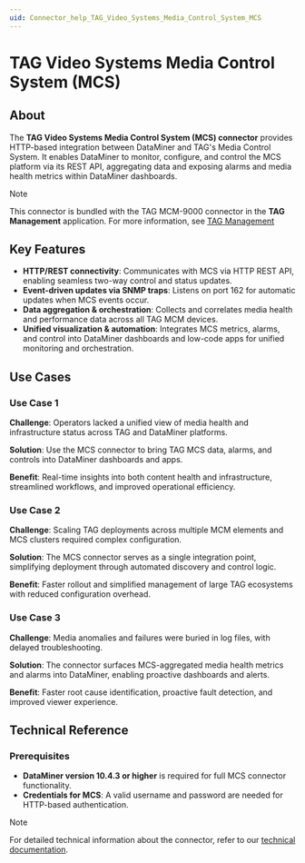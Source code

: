 ```yaml
---
uid: Connector_help_TAG_Video_Systems_Media_Control_System_MCS
---
```


# TAG Video Systems Media Control System (MCS)

## About

The **TAG Video Systems Media Control System (MCS) connector** provides HTTP-based integration between DataMiner and TAG's Media Control System. It enables DataMiner to monitor, configure, and control the MCS platform via its REST API, aggregating data and exposing alarms and media health metrics within DataMiner dashboards.

> [!NOTE]
> This connector is bundled with the TAG MCM-9000 connector in the **TAG Management** application. For more information, see [TAG Management](https://catalog.dataminer.services/details/0ef8f78a-beeb-4ec0-b321-e79b26b393ce)

## Key Features

- **HTTP/REST connectivity**: Communicates with MCS via HTTP REST API, enabling seamless two-way control and status updates.
- **Event-driven updates via SNMP traps**: Listens on port 162 for automatic updates when MCS events occur.
- **Data aggregation & orchestration**: Collects and correlates media health and performance data across all TAG MCM devices.
- **Unified visualization & automation**: Integrates MCS metrics, alarms, and control into DataMiner dashboards and low-code apps for unified monitoring and orchestration.

## Use Cases

### Use Case 1

**Challenge**: Operators lacked a unified view of media health and infrastructure status across TAG and DataMiner platforms.

**Solution**: Use the MCS connector to bring TAG MCS data, alarms, and controls into DataMiner dashboards and apps.

**Benefit**: Real-time insights into both content health and infrastructure, streamlined workflows, and improved operational efficiency.

### Use Case 2

**Challenge**: Scaling TAG deployments across multiple MCM elements and MCS clusters required complex configuration.

**Solution**: The MCS connector serves as a single integration point, simplifying deployment through automated discovery and control logic.

**Benefit**: Faster rollout and simplified management of large TAG ecosystems with reduced configuration overhead.

### Use Case 3

**Challenge**: Media anomalies and failures were buried in log files, with delayed troubleshooting.

**Solution**: The connector surfaces MCS-aggregated media health metrics and alarms into DataMiner, enabling proactive dashboards and alerts.

**Benefit**: Faster root cause identification, proactive fault detection, and improved viewer experience.

## Technical Reference

### Prerequisites

- **DataMiner version 10.4.3 or higher** is required for full MCS connector functionality.
- **Credentials for MCS**: A valid username and password are needed for HTTP-based authentication.

> [!NOTE]
> For detailed technical information about the connector, refer to our [technical documentation](xref:Connector_help_TAG_Video_Systems_Media_Control_System_MCS_Technical).
